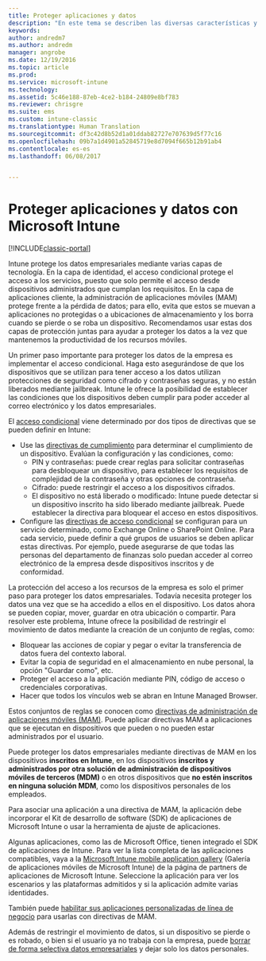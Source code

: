 ```yaml
---
title: Proteger aplicaciones y datos
description: "En este tema se describen las diversas características y funcionalidades de Intune que están disponibles para ayudarle a proteger sus datos y aplicaciones de empresa."
keywords: 
author: andredm7
ms.author: andredm
manager: angrobe
ms.date: 12/19/2016
ms.topic: article
ms.prod: 
ms.service: microsoft-intune
ms.technology: 
ms.assetid: 5c46e188-87eb-4ce2-b184-24809e8bf783
ms.reviewer: chrisgre
ms.suite: ems
ms.custom: intune-classic
ms.translationtype: Human Translation
ms.sourcegitcommit: df3c42d8b52d1a01ddab82727e707639d5f77c16
ms.openlocfilehash: 09b7a1d4901a52845719e8d7094f665b12b91ab4
ms.contentlocale: es-es
ms.lasthandoff: 06/08/2017


---
```


# <a name="protect-apps-and-data-with-microsoft-intune"></a>Proteger aplicaciones y datos con Microsoft Intune

[!INCLUDE[classic-portal](../includes/classic-portal.md)]

Intune protege los datos empresariales mediante varias capas de tecnología. En la capa de identidad, el acceso condicional protege el acceso a los servicios, puesto que solo permite el acceso desde dispositivos administrados que cumplan los requisitos. En la capa de aplicaciones cliente, la administración de aplicaciones móviles (MAM) protege frente a la pérdida de datos; para ello, evita que estos se muevan a aplicaciones no protegidas o a ubicaciones de almacenamiento y los borra cuando se pierde o se roba un dispositivo. Recomendamos usar estas dos capas de protección juntas para ayudar a proteger los datos a la vez que mantenemos la productividad de los recursos móviles.

Un primer paso importante para proteger los datos de la empresa es implementar el acceso condicional. Haga esto asegurándose de que los dispositivos que se utilizan para tener acceso a los datos utilizan protecciones de seguridad como cifrado y contraseñas seguras, y no están liberados mediante jailbreak. Intune le ofrece la posibilidad de establecer las condiciones que los dispositivos deben cumplir para poder acceder al correo electrónico y los datos empresariales.

El [acceso condicional](restrict-access-to-email-and-o365-services-with-microsoft-intune.md) viene determinado por dos tipos de directivas que se pueden definir en Intune:
- Use las [directivas de cumplimiento](introduction-to-device-compliance-policies-in-microsoft-intune.md) para determinar el cumplimiento de un dispositivo. Evalúan la configuración y las condiciones, como:
  - PIN y contraseñas: puede crear reglas para solicitar contraseñas para desbloquear un dispositivo, para establecer los requisitos de complejidad de la contraseña y otras opciones de contraseña.
  - Cifrado: puede restringir el acceso a los dispositivos cifrados.
  - El dispositivo no está liberado o modificado: Intune puede detectar si un dispositivo inscrito ha sido liberado mediante jailbreak. Puede establecer la directiva para bloquear el acceso en estos dispositivos.
- Configure las [directivas de acceso condicional](restrict-access-to-email-and-o365-services-with-microsoft-intune.md) se configuran para un servicio determinado, como Exchange Online o SharePoint Online. Para cada servicio, puede definir a qué grupos de usuarios se deben aplicar estas directivas. Por ejemplo, puede asegurarse de que todas las personas del departamento de finanzas solo puedan acceder al correo electrónico de la empresa desde dispositivos inscritos y de conformidad.

La protección del acceso a los recursos de la empresa es solo el primer paso para proteger los datos empresariales. Todavía necesita proteger los datos una vez que se ha accedido a ellos en el dispositivo. Los datos ahora se pueden copiar, mover, guardar en otra ubicación o compartir. Para resolver este problema, Intune ofrece la posibilidad de restringir el movimiento de datos mediante la creación de un conjunto de reglas, como:
- Bloquear las acciones de copiar y pegar o evitar la transferencia de datos fuera del contexto laboral.
- Evitar la copia de seguridad en el almacenamiento en nube personal, la opción "Guardar como", etc.
- Proteger el acceso a la aplicación mediante PIN, código de acceso o credenciales corporativas.
- Hacer que todos los vínculos web se abran en Intune Managed Browser.

Estos conjuntos de reglas se conocen como [directivas de administración de aplicaciones móviles (MAM)](protect-app-data-using-mobile-app-management-policies-with-microsoft-intune.md). Puede aplicar directivas MAM a aplicaciones que se ejecutan en dispositivos que pueden o no pueden estar administrados por el usuario.  

Puede proteger los datos empresariales mediante directivas de MAM en los dispositivos **inscritos en Intune**, en los dispositivos **inscritos y administrados por otra solución de administración de dispositivos móviles de terceros (MDM)** o en otros dispositivos que **no estén inscritos en ninguna solución MDM**, como los dispositivos personales de los empleados.

Para asociar una aplicación a una directiva de MAM, la aplicación debe incorporar el Kit de desarrollo de software (SDK) de aplicaciones de Microsoft Intune o usar la herramienta de ajuste de aplicaciones.

Algunas aplicaciones, como las de Microsoft Office, tienen integrado el SDK de aplicaciones de Intune. Para ver la lista completa de las aplicaciones compatibles, vaya a la [Microsoft Intune mobile application gallery](https://www.microsoft.com/cloud-platform/microsoft-intune-apps) (Galería de aplicaciones móviles de Microsoft Intune) de la página de partners de aplicaciones de Microsoft Intune. Seleccione la aplicación para ver los escenarios y las plataformas admitidos y si la aplicación admite varias identidades.

También puede [habilitar sus aplicaciones personalizadas de línea de negocio](/intune/apps-prepare-mobile-application-management) para usarlas con directivas de MAM.

Además de restringir el movimiento de datos, si un dispositivo se pierde o es robado, o bien si el usuario ya no trabaja con la empresa, puede [borrar de forma selectiva datos empresariales](wipe-managed-company-app-data-with-microsoft-intune.md) y dejar solo los datos personales.

